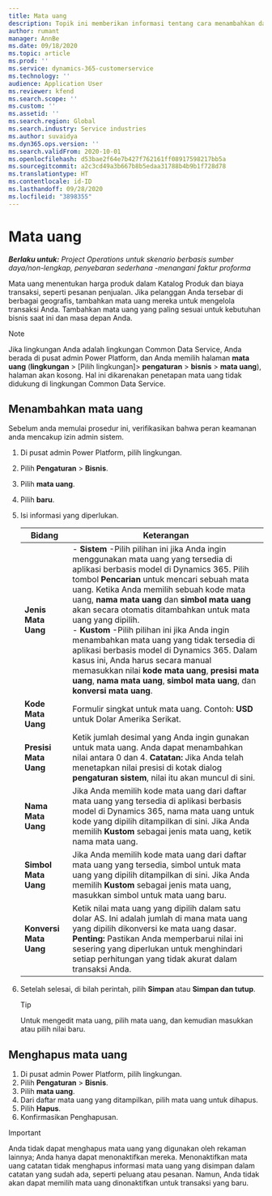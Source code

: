 ```yaml
---
title: Mata uang
description: Topik ini memberikan informasi tentang cara menambahkan dan menghapus jenis mata uang dalam Project Operations.
author: rumant
manager: AnnBe
ms.date: 09/18/2020
ms.topic: article
ms.prod: ''
ms.service: dynamics-365-customerservice
ms.technology: ''
audience: Application User
ms.reviewer: kfend
ms.search.scope: ''
ms.custom: ''
ms.assetid: ''
ms.search.region: Global
ms.search.industry: Service industries
ms.author: suvaidya
ms.dyn365.ops.version: ''
ms.search.validFrom: 2020-10-01
ms.openlocfilehash: d53bae2f64e7b427f762161ff08917598217bb5a
ms.sourcegitcommit: a2c3cd49a3b667b8b5edaa31788b4b9b1f728d78
ms.translationtype: HT
ms.contentlocale: id-ID
ms.lasthandoff: 09/28/2020
ms.locfileid: "3898355"
---
```

# <a name="currency"></a>Mata uang

_**Berlaku untuk:** Project Operations untuk skenario berbasis sumber daya/non-lengkap, penyebaran sederhana -menangani faktur proforma_

Mata uang menentukan harga produk dalam Katalog Produk dan biaya transaksi, seperti pesanan penjualan. Jika pelanggan Anda tersebar di berbagai geografis, tambahkan mata uang mereka untuk mengelola transaksi Anda. Tambahkan mata uang yang paling sesuai untuk kebutuhan bisnis saat ini dan masa depan Anda.  

> [!NOTE]
> Jika lingkungan Anda adalah lingkungan Common Data Service, Anda berada di pusat admin Power Platform, dan Anda memilih halaman **mata uang** (**lingkungan** > [Pilih lingkungan]> **pengaturan** > **bisnis** > **mata uang**), halaman akan kosong. Hal ini dikarenakan penetapan mata uang tidak didukung di lingkungan Common Data Service.

## <a name="add-a-currency"></a>Menambahkan mata uang  
Sebelum anda memulai prosedur ini, verifikasikan bahwa peran keamanan anda mencakup izin admin sistem. 

1. Di pusat admin Power Platform, pilih lingkungan. 
2. Pilih **Pengaturan** > **Bisnis**.
3. Pilih **mata uang**.  
4. Pilih **baru**.  
5. Isi informasi yang diperlukan.  


   |          Bidang          |                                                                                                                                                                                                                                                                                                                                                                            Keterangan                                                                                                                                                                                                                                                                                                                                                                            |
   |-------------------------|-------------------------------------------------------------------------------------------------------------------------------------------------------------------------------------------------------------------------------------------------------------------------------------------------------------------------------------------------------------------------------------------------------------------------------------------------------------------------------------------------------------------------------------------------------------------------------------------------------------------------------------------------------------------------------------------------------------------------------------------------------------------|
   |    **Jenis Mata Uang**    | - **Sistem** -Pilih pilihan ini jika Anda ingin menggunakan mata uang yang tersedia di aplikasi berbasis model di Dynamics 365. Pilih tombol **Pencarian** untuk mencari sebuah mata uang. Ketika Anda memilih sebuah kode mata uang, **nama mata uang** dan **simbol mata uang** akan secara otomatis ditambahkan untuk mata uang yang dipilih.<br />- **Kustom** -Pilih pilihan ini jika Anda ingin menambahkan mata uang yang tidak tersedia di aplikasi berbasis model di Dynamics 365. Dalam kasus ini, Anda harus secara manual memasukkan nilai **kode mata uang**, **presisi mata uang**, **nama mata uang**, **simbol mata uang**, dan **konversi mata uang**. |
   |    **Kode Mata Uang**    |                                                                                                                                                                                                                                                                                                                                            Formulir singkat untuk mata uang. Contoh: **USD** untuk Dolar Amerika Serikat.                                                                                                                                                                                                                                                                                                                                            |
   | **Presisi Mata Uang**  |                                                                                                                                                                                  Ketik jumlah desimal yang Anda ingin gunakan untuk mata uang.  Anda dapat menambahkan nilai antara 0 dan 4. **Catatan:**  Jika Anda telah menetapkan nilai presisi di kotak dialog **pengaturan sistem**, nilai itu akan muncul di sini.                                                                                                                                                                                  |
   |    **Nama Mata Uang**    |                                                                                                                                                                                                                                         Jika Anda memilih kode mata uang dari daftar mata uang yang tersedia di aplikasi berbasis model di Dynamics 365, nama mata uang untuk kode yang dipilih ditampilkan di sini. Jika Anda memilih **Kustom** sebagai jenis mata uang, ketik nama mata uang.                                                                                                                                                                                                                                          |
   |   **Simbol Mata Uang**   |                                                                                                                                                                                                                                                                      Jika Anda memilih kode mata uang dari daftar mata uang yang tersedia, simbol untuk mata uang yang dipilih ditampilkan di sini. Jika Anda memilih **Kustom** sebagai jenis mata uang, masukkan simbol untuk mata uang baru.                                                                                                                                                                                                                                                                       |
   | **Konversi Mata Uang** |                                                                                                                                                                                                                                     Ketik nilai mata uang yang dipilih dalam satu dolar AS. Ini adalah jumlah di mana mata uang yang dipilih dikonversi ke mata uang dasar. **Penting:**  Pastikan Anda memperbarui nilai ini sesering yang diperlukan untuk menghindari setiap perhitungan yang tidak akurat dalam transaksi Anda.                                                                                                                                                                                                                                      |


6. Setelah selesai, di bilah perintah, pilih **Simpan** atau **Simpan dan tutup**.  

   > [!TIP]
   >  Untuk mengedit mata uang, pilih mata uang, dan kemudian masukkan atau pilih nilai baru.  

## <a name="delete-a-currency"></a>Menghapus mata uang  

1. Di pusat admin Power Platform, pilih lingkungan. 
2. Pilih **Pengaturan** > **Bisnis**.
3. Pilih **mata uang**.  
4. Dari daftar mata uang yang ditampilkan, pilih mata uang untuk dihapus.  
5. Pilih **Hapus**.  
6. Konfirmasikan Penghapusan.  

> [!IMPORTANT]
>  Anda tidak dapat menghapus mata uang yang digunakan oleh rekaman lainnya; Anda hanya dapat menonaktifkan mereka. Menonaktifkan mata uang catatan tidak menghapus informasi mata uang yang disimpan dalam catatan yang sudah ada, seperti peluang atau pesanan. Namun, Anda tidak akan dapat memilih mata uang dinonaktifkan untuk transaksi yang baru.  
